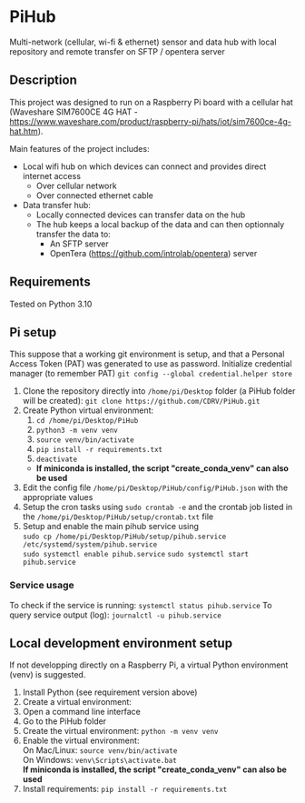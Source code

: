 # PiHub
Multi-network (cellular, wi-fi &amp; ethernet) sensor and data hub with local repository and remote transfer on SFTP / opentera server

## Description
This project was designed to run on a Raspberry Pi board with a cellular hat (Waveshare SIM7600CE 4G HAT - https://www.waveshare.com/product/raspberry-pi/hats/iot/sim7600ce-4g-hat.htm).

Main features of the project includes:
  * Local wifi hub on which devices can connect and provides direct internet access
    * Over cellular network
    * Over connected ethernet cable
  * Data transfer hub:
    * Locally connected devices can transfer data on the hub
    * The hub keeps a local backup of the data and can then optionnaly transfer the data to:
      * An SFTP server
      * OpenTera (https://github.com/introlab/opentera) server

## Requirements
Tested on Python 3.10

## Pi setup

This suppose that a working git environment is setup, and that a Personal Access Token (PAT) was generated to use as password.
Initialize credential manager (to remember PAT) `git config --global credential.helper store`

  1. Clone the repository directly into `/home/pi/Desktop` folder (a PiHub folder will be created): `git clone https://github.com/CDRV/PiHub.git`
  2. Create Python virtual environment:
     1. `cd /home/pi/Desktop/PiHub`
     2. `python3 -m venv venv`
     3. `source venv/bin/activate`
     4. `pip install -r requirements.txt`
     5. `deactivate`
	 * **If miniconda is installed, the script "create_conda_venv" can also be used**
  4. Edit the config file `/home/pi/Desktop/PiHub/config/PiHub.json` with the appropriate values
  5. Setup the cron tasks using `sudo crontab -e` and the crontab job listed in the `/home/pi/Desktop/PiHub/setup/crontab.txt` file
  6. Setup and enable the main pihub service using<br>
     `sudo cp /home/pi/Desktop/PiHub/setup/pihub.service /etc/systemd/system/pihub.service`<br>
     `sudo systemctl enable pihub.service`
     `sudo systemctl start pihub.service`
     
### Service usage
To check if the service is running: `systemctl status pihub.service`
To query service output (log): `journalctl -u pihub.service`

## Local development environment setup
If not developping directly on a Raspberry Pi, a virtual Python environment (venv) is suggested. 

1. Install Python (see requirement version above)
2. Create a virtual environment:
  1. Open a command line interface
  2. Go to the PiHub folder
  3. Create the virtual environment: `python -m venv venv`
  4. Enable the virtual environment: <br>
     On Mac/Linux: `source venv/bin/activate`<br>
     On Windows: `venv\Scripts\activate.bat`<br>
	 **If miniconda is installed, the script "create_conda_venv" can also be used**
  5. Install requirements: `pip install -r requirements.txt`

